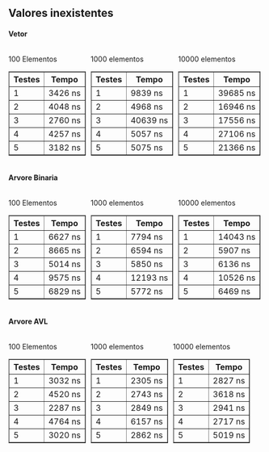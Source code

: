 ## Valores inexistentes

<div>
  <div >
    <h4>Vetor</h4>
    <div style="display:flex; gap:10px">
    <div style="display:block">
    <p>100 Elementos</p>
    <table border="1">
      <tr><th>Testes</th><th>Tempo</th></tr>
      <tr><td>1</td><td>3426 ns</td></tr>
      <tr><td>2</td><td>4048 ns</td></tr>
      <tr><td>3</td><td>2760 ns</td></tr>
      <tr><td>4</td><td>4257 ns</td></tr>
      <tr><td>5</td><td>3182 ns</td></tr>
    </table>
    </div>
        <div style="display:block">
    <p>1000 elementos</p>
    <table border="1">
      <tr><th>Testes</th><th>Tempo</th></tr>
      <tr><td>1</td><td>9839 ns</td></tr>
      <tr><td>2</td><td>4968 ns</td></tr>
      <tr><td>3</td><td>40639 ns</td></tr>
      <tr><td>4</td><td>5057 ns</td></tr>
      <tr><td>5</td><td>5075 ns</td></tr>
    </table>
    </div>
        <div style="display:block">
    <p>10000 elementos</p>
    <table border="1">
      <tr><th>Testes</th><th>Tempo</th></tr>
      <tr><td>1</td><td>39685 ns</td></tr>
      <tr><td>2</td><td>16946 ns</td></tr>
      <tr><td>3</td><td>17556 ns</td></tr>
      <tr><td>4</td><td>27106 ns</td></tr>
      <tr><td>5</td><td>21366 ns</td></tr>
    </table>
    </div>
  </div>
    <div >
    <h4>Arvore Binaria</h4>
    <div style="display:flex; gap:10px">
    <div style="display:block">
    <p>100 Elementos</p>
    <table border="1">
      <tr><th>Testes</th><th>Tempo</th></tr>
      <tr><td>1</td><td>6627 ns</td></tr>
      <tr><td>2</td><td>8665 ns</td></tr>
      <tr><td>3</td><td>5014 ns</td></tr>
      <tr><td>4</td><td>9575 ns</td></tr>
      <tr><td>5</td><td>6829 ns</td></tr>
    </table>
    </div>
        <div style="display:block">
    <p>1000 elementos</p>
    <table border="1">
      <tr><th>Testes</th><th>Tempo</th></tr>
      <tr><td>1</td><td>7794 ns</td></tr>
      <tr><td>2</td><td>6594 ns</td></tr>
      <tr><td>3</td><td>5850 ns</td></tr>
      <tr><td>4</td><td>12193 ns</td></tr>
      <tr><td>5</td><td>5772 ns</td></tr>
    </table>
    </div>
        <div style="display:block">
    <p>10000 elementos</p>
    <table border="1">
      <tr><th>Testes</th><th>Tempo</th></tr>
      <tr><td>1</td><td>14043 ns</td></tr>
      <tr><td>2</td><td>5907 ns</td></tr>
      <tr><td>3</td><td>6136 ns</td></tr>
      <tr><td>4</td><td>10526 ns</td></tr>
      <tr><td>5</td><td>6469 ns</td></tr>
    </table>
    </div>
  </div>
    <div >
    <h4>Arvore AVL</h4>
    <div style="display:flex; gap:10px">
    <div style="display:block">
    <p>100 Elementos</p>
    <table border="1">
      <tr><th>Testes</th><th>Tempo</th></tr>
      <tr><td>1</td><td>3032 ns</td></tr>
      <tr><td>2</td><td>4520 ns</td></tr>
      <tr><td>3</td><td>2287 ns</td></tr>
      <tr><td>4</td><td>4764 ns</td></tr>
      <tr><td>5</td><td>3020 ns</td></tr>
    </table>
    </div>
        <div style="display:block">
    <p>1000 elementos</p>
    <table border="1">
      <tr><th>Testes</th><th>Tempo</th></tr>
      <tr><td>1</td><td>2305 ns</td></tr>
      <tr><td>2</td><td>2743 ns</td></tr>
      <tr><td>3</td><td>2849 ns</td></tr>
      <tr><td>4</td><td>6157 ns</td></tr>
      <tr><td>5</td><td>2862 ns</td></tr>
    </table>
    </div>
        <div style="display:block">
    <p>10000 elementos</p>
    <table border="1">
      <tr><th>Testes</th><th>Tempo</th></tr>
      <tr><td>1</td><td>2827 ns</td></tr>
      <tr><td>2</td><td>3618 ns</td></tr>
      <tr><td>3</td><td>2941 ns</td></tr>
      <tr><td>4</td><td>2717 ns</td></tr>
      <tr><td>5</td><td>5019 ns</td></tr>
    </table>
    </div>
  </div>
</div>

